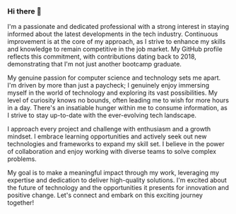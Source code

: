### Hi there 👋

I'm a passionate and dedicated professional with a strong interest in staying informed about the latest developments in the tech industry. Continuous improvement is at the core of my approach, as I strive to enhance my skills and knowledge to remain competitive in the job market. My GitHub profile reflects this commitment, with contributions dating back to 2018, demonstrating that I'm not just another bootcamp graduate.

My genuine passion for computer science and technology sets me apart. I'm driven by more than just a paycheck; I genuinely enjoy immersing myself in the world of technology and exploring its vast possibilities. My level of curiosity knows no bounds, often leading me to wish for more hours in a day. There's an insatiable hunger within me to consume information, as I strive to stay up-to-date with the ever-evolving tech landscape.

I approach every project and challenge with enthusiasm and a growth mindset. I embrace learning opportunities and actively seek out new technologies and frameworks to expand my skill set. I believe in the power of collaboration and enjoy working with diverse teams to solve complex problems.

My goal is to make a meaningful impact through my work, leveraging my expertise and dedication to deliver high-quality solutions. I'm excited about the future of technology and the opportunities it presents for innovation and positive change. Let's connect and embark on this exciting journey together!

<!--
**Rorschach3/Rorschach3** is a ✨ _special_ ✨ repository because its `README.md` (this file) appears on your GitHub profile.

Here are some ideas to get you started:

- 🔭 I’m currently working on ...
- 🌱 I’m currently learning ...
- 👯 I’m looking to collaborate on ...
- 🤔 I’m looking for help with ...
- 💬 Ask me about ...
- 📫 How to reach me: ...
- 😄 Pronouns: ...
- ⚡ Fun fact: ...
-->
